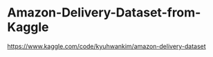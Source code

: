# Amazon-Delivery-Dataset-from-Kaggle
https://www.kaggle.com/code/kyuhwankim/amazon-delivery-dataset

